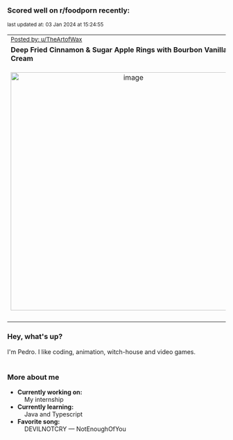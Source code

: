 ### Scored well on r/foodporn recently:

<p align="left"><sub>last updated at: 03 Jan 2024 at 15:24:55</sub></p>

|   |
| --- |
| <sub>[Posted by: u/TheArtofWax][source]</sub> |
| **Deep Fried Cinnamon &amp; Sugar Apple Rings with Bourbon Vanilla Ice Cream** | 
|<p align="center"> <img alt="image" src="https://i.redd.it/yr1sc019nq9c1.jpeg" width="550" /> </p>|
|   |

### Hey, what's up?

I'm Pedro. I like coding, animation, witch-house and video games.<br><br>

### More about me
- **Currently working on:**  
&nbsp;&nbsp;&nbsp;&nbsp;My internship
- **Currently learning:**  
&nbsp;&nbsp;&nbsp;&nbsp;Java and Typescript
- **Favorite song:**  
&nbsp;&nbsp;&nbsp;&nbsp;DEVILNOTCRY — NotEnoughOfYou<br><br>

  



  
  
  
[linkedin]: https://linkedin.com/in/pedro-h-r-gomes-8a487b14a/
[gmail]: mailto:pilique11@gmail.com
[source]: https://reddit.com/r/FoodPorn/comments/18vmwa5/deep_fried_cinnamon_sugar_apple_rings_with/
[redditAPI]: https://www.reddit.com/dev/api/